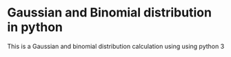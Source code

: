 # Gaussian and Binomial distribution in python

This is a Gaussian and binomial distribution calculation using using python 3
